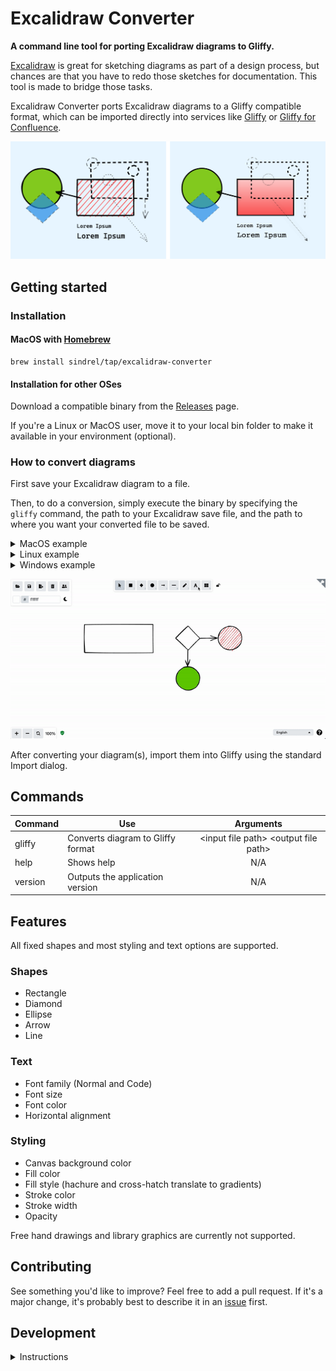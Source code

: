 # Excalidraw Converter
**A command line tool for porting Excalidraw diagrams to Gliffy.**

[Excalidraw](https://excalidraw.com/) is great for sketching diagrams as part of a design process, but chances are that you have to redo those sketches for documentation. This tool is made to bridge those tasks.

Excalidraw Converter ports Excalidraw diagrams to a Gliffy compatible format, which can be imported directly into services like [Gliffy](https://www.gliffy.com/) or [Gliffy for Confluence](https://marketplace.atlassian.com/apps/254/gliffy-diagrams-for-confluence).

![Excalidraw vs. Gliffy comparison](exconv-comparison.png "Comparison")

## Getting started  

### Installation
#### MacOS with [Homebrew](https://brew.sh/)  
```shell
brew install sindrel/tap/excalidraw-converter
```

#### Installation for other OSes  
Download a compatible binary from the [Releases](https://github.com/sindrel/excalidraw-converter/releases) page.

If you're a Linux or MacOS user, move it to your local bin folder to make it available in your environment (optional).  

### How to convert diagrams
First save your Excalidraw diagram to a file.

Then, to do a conversion, simply execute the binary by specifying the `gliffy` command, the path to your Excalidraw save file, and the path to where you want your converted file to be saved. 

<details>
  <summary>MacOS example</summary>
  
  ```
  $ exconv gliffy ~/Downloads/my-diagram.excalidraw /tmp/my-ported-diagram.gliffy
  Parsing input file: ~/Downloads/my-diagram.excalidraw
  Adding object: com.gliffy.shape.basic.basic_v1.default.rectangle
  Adding object: com.gliffy.shape.basic.basic_v1.default.text
  Adding object: com.gliffy.shape.basic.basic_v1.default.text
  Adding object: com.gliffy.shape.basic.basic_v1.default.text
  Adding object: com.gliffy.shape.basic.basic_v1.default.text
  Adding object: com.gliffy.shape.basic.basic_v1.default.text
  Adding object: com.gliffy.shape.basic.basic_v1.default.text
  Adding object: com.gliffy.shape.basic.basic_v1.default.rectangle
  Adding object: com.gliffy.shape.basic.basic_v1.default.text
  Adding object: com.gliffy.shape.basic.basic_v1.default.text
  Adding object: com.gliffy.shape.basic.basic_v1.default.line
  Converted diagram saved to file: /tmp/my-ported-diagram.gliffy
  ```
</details>

<details>
  <summary>Linux example</summary>
  
  ```
  $ ./exconv gliffy ~/Downloads/my-diagram.excalidraw /tmp/my-ported-diagram.gliffy
  Parsing input file: ~/Downloads/my-diagram.excalidraw
  Adding object: com.gliffy.shape.basic.basic_v1.default.rectangle
  Adding object: com.gliffy.shape.basic.basic_v1.default.text
  Adding object: com.gliffy.shape.basic.basic_v1.default.text
  Adding object: com.gliffy.shape.basic.basic_v1.default.text
  Adding object: com.gliffy.shape.basic.basic_v1.default.text
  Adding object: com.gliffy.shape.basic.basic_v1.default.text
  Adding object: com.gliffy.shape.basic.basic_v1.default.text
  Adding object: com.gliffy.shape.basic.basic_v1.default.rectangle
  Adding object: com.gliffy.shape.basic.basic_v1.default.text
  Adding object: com.gliffy.shape.basic.basic_v1.default.text
  Adding object: com.gliffy.shape.basic.basic_v1.default.line
  Converted diagram saved to file: /tmp/my-ported-diagram.gliffy
  ```
</details>

<details>
  <summary>Windows example</summary>
  
  ```
  C:\> exconv.exe gliffy C:\Downloads\my-diagram.excalidraw C:\tmp\my-ported-diagram.gliffy
  Parsing input file: C:\Downloads\my-diagram.excalidraw
  Adding object: com.gliffy.shape.basic.basic_v1.default.rectangle
  Adding object: com.gliffy.shape.basic.basic_v1.default.text
  Adding object: com.gliffy.shape.basic.basic_v1.default.text
  Adding object: com.gliffy.shape.basic.basic_v1.default.text
  Adding object: com.gliffy.shape.basic.basic_v1.default.text
  Adding object: com.gliffy.shape.basic.basic_v1.default.text
  Adding object: com.gliffy.shape.basic.basic_v1.default.text
  Adding object: com.gliffy.shape.basic.basic_v1.default.rectangle
  Adding object: com.gliffy.shape.basic.basic_v1.default.text
  Adding object: com.gliffy.shape.basic.basic_v1.default.text
  Adding object: com.gliffy.shape.basic.basic_v1.default.line
  Converted diagram saved to file: C:\tmp\my-ported-diagram.gliffy
  ```
</details>

![Animation demonstrating use](exconv.gif "Animation")

After converting your diagram(s), import them into Gliffy using the standard Import dialog.

## Commands

| Command | Use | Arguments |
|------|-------------|:----:|
| gliffy | Converts diagram to Gliffy format | \<input file path\> \<output file path\> |
| help | Shows help | N/A |
| version | Outputs the application version | N/A |

## Features

All fixed shapes and most styling and text options are supported.

### Shapes
* Rectangle
* Diamond
* Ellipse
* Arrow
* Line

### Text

* Font family (Normal and Code)
* Font size
* Font color
* Horizontal alignment

### Styling

* Canvas background color 
* Fill color
* Fill style (hachure and cross-hatch translate to gradients) 
* Stroke color
* Stroke width
* Opacity

Free hand drawings and library graphics are currently not supported.

## Contributing  

See something you'd like to improve? Feel free to add a pull request. If it's a major change, it's probably best to describe it in an [issue](https://github.com/sindrel/excalidraw-converter/issues/new) first.

## Development  
<details>
  <summary>Instructions</summary>

### Prerequisites:
* Go (see version in `go.mod`)  

### Download dependencies
```shell
go mod download
```

### Run tests
```shell
go test -v ./cmd
```

### Compile and run
```shell
go run ./cmd/main.go <command> <input> <output>
```

</details>
